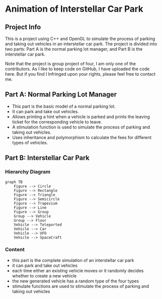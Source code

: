 # Animation of Interstellar Car Park

## Project Info

This is a project using C++ and OpenGL to simulate the process of parking and taking out vehicles in an interstellar car park. The project is divided into two parts: Part A is the normal parking lot manager, and Part B is the interstellar car park.

Note that the project is group project of four, I am only one of the contributors. As I like to keep code on GitHub, I have uploaded the code here. But if you find I Infringed upon your rights, please feel free to contact me.

## Part A: Normal Parking Lot Manager

- This part is the basic model of a normal parking lot.
- It can park and take out vehicles.
- Allows printing a hint when a vehicle is parked and prints the leaving ticket for the corresponding vehicle to leave.
- A stimulation function is used to simulate the process of parking and taking out vehicles.
- Uses inheritance and polymorphism to calculate the fees for different types of vehicles.

## Part B: Interstellar Car Park

### Hierarchy Diagram

```mermaid
graph TB
    Figure --> Circle
    Figure --> Rectangle
    Figure --> Triangle
    Figure --> Semicircle
    Figure --> Trapezium
    Figure --> Line
    Figure --> Group
    Group --> Vehicle
    Group --> Floor
    Vehicle --> Teleported
    Vehicle --> Car
    Vehicle --> UFO
    Vehicle --> SpaceCraft
```

### Content

- this part is the complete simulation of an interstellar car park
- it can park and take out vehicles
- each time either an existing vehicle moves or it randomly decides whether to create a new vehicle
- the new generated vehicle has a random type of the four types
- stimulate functions are used to stimulate the process of parking and taking out vehicles
